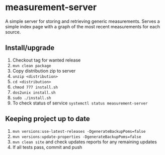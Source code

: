 # measurement-server
A simple server for storing and retrieving generic measurements. Serves a simple index page with a graph of the most recent measurements for each source.

## Install/upgrade
1. Checkout tag for wanted release
2. `mvn clean package`
3. Copy distribution zip to server
4. `unzip <distribution>`
5. `cd <distribution>`
6. `chmod 777 install.sh`
7. `dos2unix install.sh`
8. `sudo ./install.sh`
9. To check status of service `systemctl status measurement-server`

## Keeping project up to date
1. `mvn versions:use-latest-releases -DgenerateBackupPoms=false`
2. `mvn versions:update-properties -DgenerateBackupPoms=false`
3. `mvn clean site` and check updates reports for any remaining updates
4. If all tests pass, commit and push
 